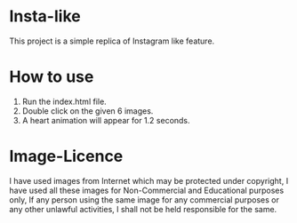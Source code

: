 # Insta-like
This project is a simple replica of Instagram like feature.
# How to use
1. Run the index.html file.
2. Double click on the given 6 images.
3. A heart animation will appear for 1.2 seconds.
# Image-Licence
I have used images from Internet which may be protected under copyright, I have used all these images for Non-Commercial and Educational purposes only, If any person using the same image for any commercial purposes or any other unlawful activities, I shall not be held responsible for the same.  
